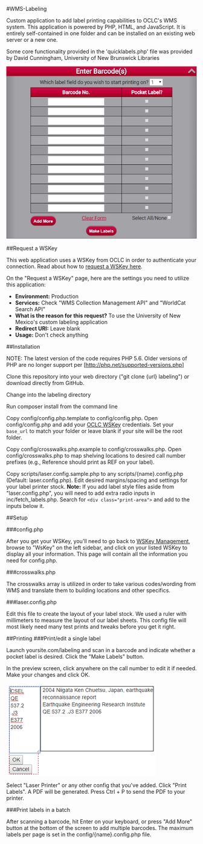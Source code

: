 #WMS-Labeling

Custom application to add label printing capabilities to OCLC's WMS system. This application is powered by PHP, HTML, and JavaScript. It is entirely self-contained in one folder and can be installed on an existing web server or a new one.

Some core functionality provided in the 'quicklabels.php' file was provided by David Cunningham, University of New Brunswick Libraries

![Screenshot](img/example1.png)

##Request a WSKey

This web application uses a WSKey from OCLC in order to authenticate your connection. Read about how to [request a WSKey here][1].

On the "Request a WSKey" page, here are the settings you need to utilize this application:


* **Environment:** Production
* **Services:** Check "WMS Collection Management API" and "WorldCat Search API"
* **What is the reason for this request?** To use the University of New Mexico's custom labeling application
* **Redirect URI:** Leave blank
* **Usage:** Don't check anything


##Installation

NOTE: The latest version of the code requires PHP 5.6. Older versions of PHP are no longer support per [http://php.net/supported-versions.php]

Clone this repository into your web directory ("git clone {url} labeling") or download directly from GitHub.

Change into the labeling directory

Run composer install from the command line 

Copy config/config.php.template to config/config.php. Open config/config.php and add your [OCLC WSKey][3] credentials. Set your ```base_url``` to match your folder or leave blank if your site will be the root folder.

Copy config/crosswalks.php.example to config/crosswalks.php. Open config/crosswalks.php to map shelving locations to desired call number prefixes (e.g., Reference should print as REF on your label).

Copy scripts/laser.config.sample.php to any scripts/{name}.config.php (Default: laser.config.php). Edit desired margins/spacing and settings for your label printer stock. **Note:** If you add label style
files aside from "laser.config.php", you will need to add extra radio inputs in inc/fetch_labels.php. Search for ```<div class="print-area">``` and add to the inputs below it.

##Setup

###config.php

After you get your WSKey, you'll need to go back to [WSKey Management][4], browse to "WsKey" on the left sidebar, and click on your listed WSKey to display all your information. This page will contain all the information you need for config.php.

###crosswalks.php

The crosswalks array is utilized in order to take various codes/wording from WMS and translate them to building locations and other specifics.

###laser.config.php

Edit this file to create the layout of your label stock. We used a ruler with millimeters to measure the layout of our label sheets. This config file will most likely need many test prints and tweaks before you get it right.

##Printing
###Print/edit a single label

Launch yoursite.com/labeling and scan in a barcode and indicate whether a pocket label is desired. Click the "Make Labels" button.

In the preview screen, click anywhere on the call number to edit it if needed. Make your changes and click OK.

![Editing](img/example2.png)

Select "Laser Printer" or any other config that you've added. Click "Print Labels". A PDF will be generated. Press Ctrl + P to send the PDF to your printer.

###Print labels in a batch

After scanning a barcode, hit Enter on your keyboard, or press "Add More" button at the bottom of the screen to add multiple barcodes. The maximum labels per page is set in the config/{name}.config.php file.

[1]: http://www.oclc.org/developer/develop/authentication/how-to-request-a-wskey.en.html
[2]: http://www.tcpdf.org/installation.php  
[3]: http://oclc.org/developer/develop/authentication/how-to-request-a-wskey.en.html
[4]: https://platform.worldcat.org/wskey/
